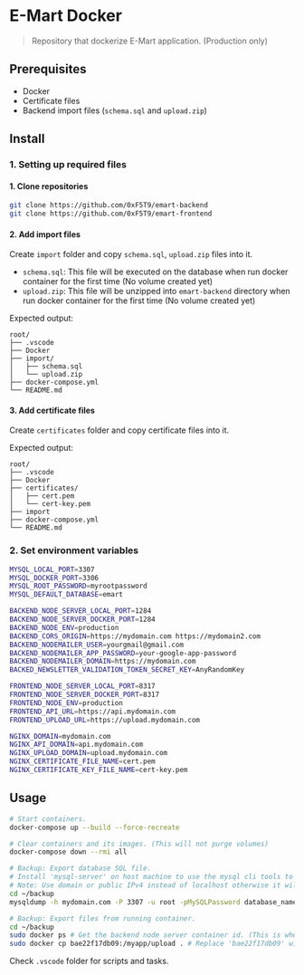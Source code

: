 # E-Mart Docker

> Repository that dockerize E-Mart application. (Production only)

## Prerequisites

- Docker
- Certificate files
- Backend import files (`schema.sql` and `upload.zip`)

## Install

### 1. Setting up required files

#### 1. Clone repositories

```bash
git clone https://github.com/0xF5T9/emart-backend
git clone https://github.com/0xF5T9/emart-frontend
```

#### 2. Add import files

Create `import` folder and copy `schema.sql`, `upload.zip` files into it.

- `schema.sql`: This file will be executed on the database when run docker container for the first time (No volume created yet)
- `upload.zip`: This file will be unzipped into `emart-backend` directory when run docker container for the first time (No volume created yet)

Expected output:

```plain
root/
├── .vscode
├── Docker
├── import/
│   ├── schema.sql
│   └── upload.zip
├── docker-compose.yml
└── README.md
```

#### 3. Add certificate files

Create `certificates` folder and copy certificate files into it.

Expected output:

```plain
root/
├── .vscode
├── Docker
├── certificates/
│   ├── cert.pem
│   └── cert-key.pem
├── import
├── docker-compose.yml
└── README.md
```

### 2. Set environment variables

```bash
MYSQL_LOCAL_PORT=3307
MYSQL_DOCKER_PORT=3306
MYSQL_ROOT_PASSWORD=myrootpassword
MYSQL_DEFAULT_DATABASE=emart

BACKEND_NODE_SERVER_LOCAL_PORT=1284
BACKEND_NODE_SERVER_DOCKER_PORT=1284
BACKEND_NODE_ENV=production
BACKEND_CORS_ORIGIN=https://mydomain.com https://mydomain2.com
BACKEND_NODEMAILER_USER=yourgmail@gmail.com
BACKEND_NODEMAILER_APP_PASSWORD=your-google-app-password
BACKEND_NODEMAILER_DOMAIN=https://mydomain.com
BACKED_NEWSLETTER_VALIDATION_TOKEN_SECRET_KEY=AnyRandomKey

FRONTEND_NODE_SERVER_LOCAL_PORT=8317
FRONTEND_NODE_SERVER_DOCKER_PORT=8317
FRONTEND_NODE_ENV=production
FRONTEND_API_URL=https://api.mydomain.com
FRONTEND_UPLOAD_URL=https://upload.mydomain.com

NGINX_DOMAIN=mydomain.com
NGINX_API_DOMAIN=api.mydomain.com
NGINX_UPLOAD_DOMAIN=upload.mydomain.com
NGINX_CERTIFICATE_FILE_NAME=cert.pem
NGINX_CERTIFICATE_KEY_FILE_NAME=cert-key.pem
```

## Usage

```bash
# Start containers.
docker-compose up --build --force-recreate

# Clear containers and its images. (This will not purge volumes)
docker-compose down --rmi all

# Backup: Export database SQL file.
# Install 'mysql-server' on host machine to use the mysql cli tools to access the container mysql server.
# Note: Use domain or public IPv4 instead of localhost otherwise it will access the host mysql server instead of the container server.
cd ~/backup
mysqldump -h mydomain.com -P 3307 -u root -pMySQLPassword database_name > schema.sql

# Backup: Export files from running container.
cd ~/backup
sudo docker ps # Get the backend node server container id. (This is where we store the uploaded image files.)
sudo docker cp bae22f17db09:/myapp/upload . # Replace 'bae22f17db09' with the actual id.
```

Check `.vscode` folder for scripts and tasks.
